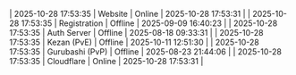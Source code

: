 | 2025-10-28 17:53:35 | Website | Online | 2025-10-28 17:53:31 |
| 2025-10-28 17:53:35 | Registration | Offline | 2025-09-09 16:40:23 |
| 2025-10-28 17:53:35 | Auth Server | Offline | 2025-08-18 09:33:31 |
| 2025-10-28 17:53:35 | Kezan (PvE) | Offline | 2025-10-11 12:51:30 |
| 2025-10-28 17:53:35 | Gurubashi (PvP) | Offline | 2025-08-23 21:44:06 |
| 2025-10-28 17:53:35 | Cloudflare | Online | 2025-10-28 17:53:31 |
